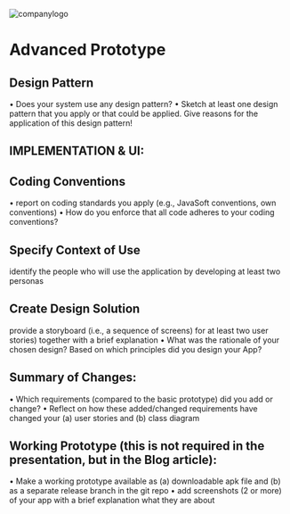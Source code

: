 ![companylogo]({{site.baseurl}}/images/405logo.png)

<h1> Advanced Prototype </h1>



<h2> Design Pattern </h2>

• Does your system use any design pattern?
• Sketch at least one design pattern that you apply or that could be applied. Give reasons for the application of this
design pattern!

<h2> IMPLEMENTATION & UI: </h2>



<h2> Coding Conventions </h2>

• report on coding standards you apply (e.g., JavaSoft conventions, own conventions)
• How do you enforce that all code adheres to your coding conventions? 

<h2> Specify Context of Use  </h2>

identify the people who will use the application by developing at least two personas 

<h2> Create Design Solution  </h2>

 provide a storyboard (i.e., a sequence of screens) for at least two user stories) together with a brief explanation
• What was the rationale of your chosen design? Based on which principles did you design your App?

<h2> Summary of Changes: </h2>

• Which requirements (compared to the basic prototype) did you add or change?
• Reflect on how these added/changed requirements have changed your (a) user
stories and (b) class diagram 

<h2> Working Prototype (this is not required in the presentation, but in the Blog
article): </h2>

• Make a working prototype available as (a) downloadable apk file and (b) as a
separate release branch in the git repo
• add screenshots (2 or more) of your app with a brief explanation what they are
about
